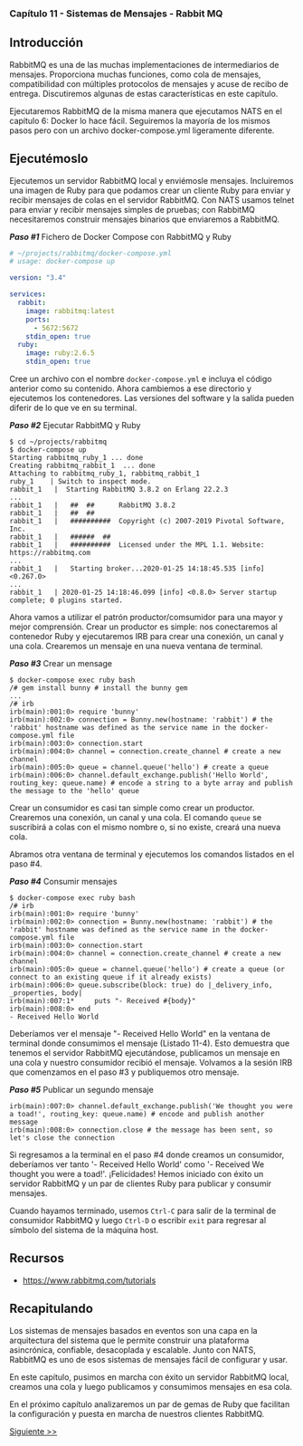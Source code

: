 ### Capítulo 11 - Sistemas de Mensajes - Rabbit MQ

## Introducción

RabbitMQ es una de las muchas implementaciones de intermediarios de mensajes.
Proporciona muchas funciones, como cola de mensajes, compatibilidad con
múltiples protocolos de mensajes y acuse de recibo de entrega. Discutiremos
algunas de estas características en este capítulo.

Ejecutaremos RabbitMQ de la misma manera que ejecutamos NATS en el capítulo 6:
Docker lo hace fácil. Seguiremos la mayoría de los mismos pasos pero con un
archivo docker-compose.yml ligeramente diferente.

## Ejecutémoslo

Ejecutemos un servidor RabbitMQ local y enviémosle mensajes. Incluiremos una
imagen de Ruby para que podamos crear un cliente Ruby para enviar y recibir
mensajes de colas en el servidor RabbitMQ. Con NATS usamos telnet para enviar y
recibir mensajes simples de pruebas; con RabbitMQ necesitaremos construir
mensajes binarios que enviaremos a RabbitMQ.

_**Paso #1**_ Fichero de Docker Compose con RabbitMQ y Ruby

```yml
# ~/projects/rabbitmq/docker-compose.yml
# usage: docker-compose up

version: "3.4"

services:
  rabbit:
    image: rabbitmq:latest
    ports:
      - 5672:5672
    stdin_open: true
  ruby:
    image: ruby:2.6.5
    stdin_open: true
```

Cree un archivo con el nombre `docker-compose.yml` e incluya el código anterior
como su contenido. Ahora cambiemos a ese directorio y ejecutemos los
contenedores. Las versiones del software y la salida pueden diferir de lo que ve
en su terminal.

_**Paso #2**_ Ejecutar RabbitMQ y Ruby

```console
$ cd ~/projects/rabbitmq
$ docker-compose up
Starting rabbitmq_ruby_1 ... done
Creating rabbitmq_rabbit_1  ... done
Attaching to rabbitmq_ruby_1, rabbitmq_rabbit_1
ruby_1    | Switch to inspect mode.
rabbit_1   |  Starting RabbitMQ 3.8.2 on Erlang 22.2.3
...
rabbit_1   |   ##  ##      RabbitMQ 3.8.2
rabbit_1   |   ##  ##
rabbit_1   |   ##########  Copyright (c) 2007-2019 Pivotal Software, Inc.
rabbit_1   |   ######  ##
rabbit_1   |   ##########  Licensed under the MPL 1.1. Website: https://rabbitmq.com
...
rabbit_1   |   Starting broker...2020-01-25 14:18:45.535 [info] <0.267.0>
...
rabbit_1   | 2020-01-25 14:18:46.099 [info] <0.8.0> Server startup complete; 0 plugins started.
```

Ahora vamos a utilizar el patrón productor/comsumidor para una mayor y mejor
comprensión. Crear un productor es simple: nos conectaremos al contenedor Ruby y
ejecutaremos IRB para crear una conexión, un canal y una cola. Crearemos un
mensaje en una nueva ventana de terminal.

_**Paso #3**_ Crear un mensage

```console
$ docker-compose exec ruby bash
/# gem install bunny # install the bunny gem
...
/# irb
irb(main):001:0> require 'bunny'
irb(main):002:0> connection = Bunny.new(hostname: 'rabbit') # the 'rabbit' hostname was defined as the service name in the docker-compose.yml file
irb(main):003:0> connection.start
irb(main):004:0> channel = connection.create_channel # create a new channel
irb(main):005:0> queue = channel.queue('hello') # create a queue
irb(main):006:0> channel.default_exchange.publish('Hello World', routing_key: queue.name) # encode a string to a byte array and publish the message to the 'hello' queue
```

Crear un consumidor es casi tan simple como crear un productor. Crearemos una
conexión, un canal y una cola. El comando `queue` se suscribirá a colas con el
mismo nombre o, si no existe, creará una nueva cola.

Abramos otra ventana de terminal y ejecutemos los comandos listados en el paso
#4.

_**Paso #4**_ Consumir mensajes

```console
$ docker-compose exec ruby bash
/# irb
irb(main):001:0> require 'bunny'
irb(main):002:0> connection = Bunny.new(hostname: 'rabbit') # the 'rabbit' hostname was defined as the service name in the docker-compose.yml file
irb(main):003:0> connection.start
irb(main):004:0> channel = connection.create_channel # create a new channel
irb(main):005:0> queue = channel.queue('hello') # create a queue (or connect to an existing queue if it already exists)
irb(main):006:0> queue.subscribe(block: true) do |_delivery_info, _properties, body|
irb(main):007:1*     puts "- Received #{body}"
irb(main):008:0> end
- Received Hello World
```

Deberíamos ver el mensaje "- Received Hello World" en la ventana de terminal
donde consumimos el mensaje (Listado 11-4). Esto demuestra que tenemos el
servidor RabbitMQ ejecutándose, publicamos un mensaje en una cola y nuestro
consumidor recibió el mensaje. Volvamos a la sesión IRB que comenzamos en el
paso #3 y publiquemos otro mensaje.

_**Paso #5**_ Publicar un segundo mensaje

```console
irb(main):007:0> channel.default_exchange.publish('We thought you were a toad!', routing_key: queue.name) # encode and publish another message
irb(main):008:0> connection.close # the message has been sent, so let's close the connection
```

Si regresamos a la terminal en el paso #4 donde creamos un consumidor,
deberíamos ver tanto '- Received Hello World' como '- Received We thought you
were a toad!'. ¡Felicidades! Hemos iniciado con éxito un servidor RabbitMQ y un
par de clientes Ruby para publicar y consumir mensajes.

Cuando hayamos terminado, usemos `Ctrl-C` para salir de la terminal de
consumidor RabbitMQ y luego `Ctrl-D` o escribir `exit` para regresar al símbolo
del sistema de la máquina host.

## Recursos

* https://www.rabbitmq.com/tutorials

## Recapitulando

Los sistemas de mensajes basados en eventos son una capa en la arquitectura
del sistema que le permite construir una plataforma asincrónica, confiable,
desacoplada y escalable. Junto con NATS, RabbitMQ es uno de esos sistemas de
mensajes fácil de configurar y usar.

En este capítulo, pusimos en marcha con éxito un servidor RabbitMQ local,
creamos una cola y luego publicamos y consumimos mensajes en esa cola.

En el próximo capítulo analizaremos un par de gemas de Ruby que facilitan la
configuración y puesta en marcha de nuestros clientes RabbitMQ.

[Siguiente >>](130-chapter-12.es.md)
